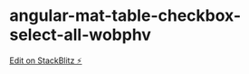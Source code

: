 # angular-mat-table-checkbox-select-all-wobphv

[Edit on StackBlitz ⚡️](https://stackblitz.com/edit/angular-mat-table-checkbox-select-all-wobphv)